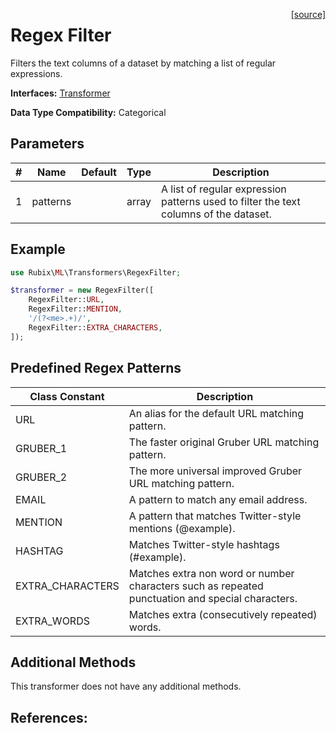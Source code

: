 <span style="float:right;"><a href="https://github.com/RubixML/ML/blob/master/src/Transformers/RegexFilter.php">[source]</a></span>

# Regex Filter
Filters the text columns of a dataset by matching a list of regular expressions.

**Interfaces:** [Transformer](api.md#transformer)

**Data Type Compatibility:** Categorical

## Parameters
| # | Name | Default | Type | Description |
|---|---|---|---|---|
| 1 | patterns | | array | A list of regular expression patterns used to filter the text columns of the dataset. |

## Example
```php
use Rubix\ML\Transformers\RegexFilter;

$transformer = new RegexFilter([
    RegexFilter::URL,
    RegexFilter::MENTION,
    '/(?<me>.+)/',
    RegexFilter::EXTRA_CHARACTERS,
]);
```

## Predefined Regex Patterns
| Class Constant | Description |
|---|---|
| URL | An alias for the default URL matching pattern. |
| GRUBER_1 | The faster original Gruber URL matching pattern. |
| GRUBER_2 | The more universal improved Gruber URL matching pattern. |
| EMAIL | A pattern to match any email address. |
| MENTION | A pattern that matches Twitter-style mentions (@example). |
| HASHTAG | Matches Twitter-style hashtags (#example). |
| EXTRA_CHARACTERS | Matches extra non word or number characters such as repeated punctuation and special characters. |
| EXTRA_WORDS | Matches extra (consecutively repeated) words.

## Additional Methods
This transformer does not have any additional methods.

## References:
[^1]: J. Gruber. (2009). A Liberal, Accurate Regex Pattern for Matching URLs.
[^2]: J. Gruber. (2010). An Improved Liberal, Accurate Regex Pattern for Matching URLs.